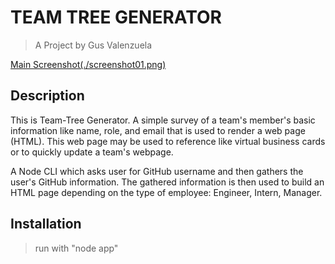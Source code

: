 # TEAM TREE GENERATOR
> A Project by Gus Valenzuela

[Main Screenshot(./screenshot01.png)]()

## Description
This is Team-Tree Generator. A simple survey of a team's member's basic information like name, role, and email that is used to render a web page (HTML). This web page may be used to reference like virtual business cards or to quickly update a team's webpage.

A Node CLI which asks user for GitHub username and then gathers the user's GitHub information. The gathered information is then used to build an HTML page depending on the type of employee: Engineer, Intern, Manager.


## Installation

> run with "node app"

## 